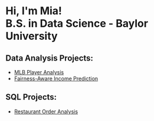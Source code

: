 <h1>Hi, I'm Mia! <br/><a>B.S. in Data Science - Baylor University</a>

<h2>Data Analysis Projects:</h2>

- <b></b>[MLB Player Analysis](https://github.com/miaschulze/MLB-Data-Analysis)
- <b></b>[Fairness-Aware Income Prediction](https://github.com/miaschulze/Fairness-Aware-Income-Predictor)
 
<h2>SQL Projects:</h2>

- <b></b>[Restaurant Order Analysis](https://github.com/miaschulze/Restaurant-Order-Analysis)

